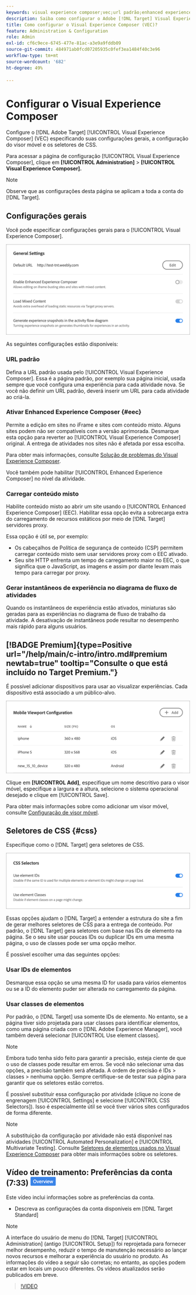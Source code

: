 ```yaml
---
keywords: visual experience composer;vec;url padrão;enhanced experience composer;eec;conteúdo misto;instantâneos da experiência;viewport móvel;css;seletores de css
description: Saiba como configurar o Adobe [!DNL Target] Visual Experience Composer (VEC) especificando suas configurações gerais, a configuração de visor móvel e os seletores de CSS.
title: Como configurar o Visual Experience Composer (VEC)?
feature: Administration & Configuration
role: Admin
exl-id: cf6c9ece-6745-477e-81ac-a3e9a9fddb09
source-git-commit: 484971ab0fcd07205935c0fef3ea1484f40c3e96
workflow-type: tm+mt
source-wordcount: '682'
ht-degree: 49%

---
```


# Configurar o Visual Experience Composer

Configure o [!DNL Adobe Target] [!UICONTROL Visual Experience Composer] (VEC) especificando suas configurações gerais, a configuração do visor móvel e os seletores de CSS.

Para acessar a página de configuração [!UICONTROL Visual Experience Composer], clique em **[!UICONTROL Administration]** > **[!UICONTROL Visual Experience Composer].**

>[!NOTE]
>
>Observe que as configurações desta página se aplicam a toda a conta do [!DNL Target].

## Configurações gerais

Você pode especificar configurações gerais para o [!UICONTROL Visual Experience Composer].

![Seção de Configurações Gerais](/help/main/administrating-target/assets/general-settings.png)

As seguintes configurações estão disponíveis:

### URL padrão

Defina a URL padrão usada pelo [!UICONTROL Visual Experience Composer]. Essa é a página padrão, por exemplo sua página inicial, usada sempre que você configura uma experiência para cada atividade nova. Se você não definir um URL padrão, deverá inserir um URL para cada atividade ao criá-la.

### Ativar Enhanced Experience Composer {#eec}

Permite a edição em sites no iFrame e sites com conteúdo misto. Alguns sites podem não ser compatíveis com a versão aprimorada. Desmarque esta opção para reverter ao [!UICONTROL Visual Experience Composer] original. A entrega de atividades nos sites não é afetada por essa escolha.

Para obter mais informações, consulte [Solução de problemas do Visual Experience Composer](/help/main/c-experiences/c-visual-experience-composer/r-troubleshoot-composer/troubleshoot-composer.md).

Você também pode habilitar [!UICONTROL Enhanced Experience Composer] no nível da atividade.

### Carregar conteúdo misto

Habilite conteúdo misto ao abrir um site usando o [!UICONTROL Enhanced Experience Composer] (EEC). Habilitar essa opção evita a sobrecarga extra do carregamento de recursos estáticos por meio de [!DNL Target] servidores proxy.

Essa opção é útil se, por exemplo:

* Os cabeçalhos de Política de segurança de conteúdo (CSP) permitem carregar conteúdo misto sem usar servidores proxy com o EEC ativado.
* Seu site HTTP enfrenta um tempo de carregamento maior no EEC, o que significa que o JavaScript, as imagens e assim por diante levam mais tempo para carregar por proxy.

### Gerar instantâneos de experiência no diagrama de fluxo de atividades

Quando os instantâneos de experiência estão ativados, miniaturas são geradas para as experiências no diagrama de fluxo de trabalho da atividade. A desativação de instantâneos pode resultar no desempenho mais rápido para alguns usuários.

## [!BADGE Premium]{type=Positive url="/help/main/c-intro/intro.md#premium newtab=true" tooltip="Consulte o que está incluído no Target Premium."}

É possível adicionar dispositivos para usar ao visualizar experiências. Cada dispositivo está associado a um público-alvo.

![Seção de configuração de janela de visualização móvel](/help/main/administrating-target/assets/mobile-viewport-configuration.png)

Clique em **[!UICONTROL Add]**, especifique um nome descritivo para o visor móvel, especifique a largura e a altura, selecione o sistema operacional desejado e clique em [!UICONTROL Save].

Para obter mais informações sobre como adicionar um visor móvel, consulte [Configuração de visor móvel](/help/main/c-experiences/c-visual-experience-composer/mobile-viewports.md).

## Seletores de CSS {#css}

Especifique como o [!DNL Target] gera seletores de CSS.

![Seção de Seletores de CSS](/help/main/administrating-target/assets/css-selectors.png)

Essas opções ajudam o [!DNL Target] a entender a estrutura do site a fim de gerar melhores seletores de CSS para a entrega de conteúdo. Por padrão, o [!DNL Target] gera seletores com base nas IDs de elemento na página. Se o seu site usar poucas IDs ou duplicar IDs em uma mesma página, o uso de classes pode ser uma opção melhor.

É possível escolher uma das seguintes opções:

### Usar IDs de elementos

Desmarque essa opção se uma mesma ID for usada para vários elementos ou se a ID do elemento puder ser alterada no carregamento da página.

### Usar classes de elementos

Por padrão, o [!DNL Target] usa somente IDs de elemento. No entanto, se a página tiver sido projetada para usar classes para identificar elementos, como uma página criada com o [!DNL Adobe Experience Manager], você também deverá selecionar [!UICONTROL Use element classes].

>[!NOTE]
>
>Embora tudo tenha sido feito para garantir a precisão, esteja ciente de que o uso de classes pode resultar em erros. Se você não selecionar uma das opções, a precisão também será afetada. A ordem de precisão é IDs > classes > nenhuma opção. Sempre certifique-se de testar sua página para garantir que os seletores estão corretos.

É possível substituir essa configuração por atividade (clique no ícone de engrenagem [!UICONTROL Settings] e selecione [!UICONTROL CSS Selectors]). Isso é especialmente útil se você tiver vários sites configurados de forma diferente.

>[!NOTE]
>
>A substituição da configuração por atividade não está disponível nas atividades [!UICONTROL Automated Personalization] e [!UICONTROL Multivariate Testing].  Consulte [Seletores de elementos usados no Visual Experience Composer](/help/main/c-experiences/c-visual-experience-composer/vec-selectors.md) para obter mais informações sobre os seletores.

## Vídeo de treinamento: Preferências da conta (7:33) ![Selo de visão geral](/help/main/assets/overview.png)

Este vídeo inclui informações sobre as preferências da conta.

* Descreva as configurações da conta disponíveis em [!DNL Target Standard]

>[!NOTE]
>
>A interface do usuário de menu do [!DNL Target] [!UICONTROL Administration] (antigo [!UICONTROL Setup]) foi reprojetada para fornecer melhor desempenho, reduzir o tempo de manutenção necessário ao lançar novos recursos e melhorar a experiência do usuário no produto. As informações do vídeo a seguir são corretas; no entanto, as opções podem estar em locais um pouco diferentes. Os vídeos atualizados serão publicados em breve.

>[!VIDEO](https://video.tv.adobe.com/v/17379)
